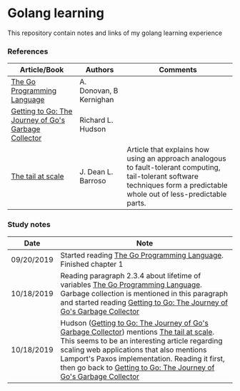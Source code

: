 # Golang learning

This repository contain notes and links of my golang learning experience

### References
|Article/Book| Authors |  Comments 
|--|--|--|
|[The Go Programming Language](https://github.com/evowilliamson/golang-learning/blob/master/resources/The%20go%20programming%20language%20(personal%20copy).pdf)|A. Donovan, B Kernighan|
|[Getting to Go: The Journey of Go's Garbage Collector](https://blog.golang.org/ismmkeynote) | Richard L. Hudson |
|[The tail at scale](https://github.com/evowilliamson/golang-learning/blob/master/resources/The%20tail%20at%20scale%20-%20Dean.pdf) | J. Dean L. Barroso | Article that explains how using an approach analogous to fault-tolerant computing, tail-tolerant software techniques form a predictable whole out of less-predictable parts.

### Study notes
|Date| Note |
|--|--|
|09/20/2019|Started reading [The Go Programming Language](https://github.com/evowilliamson/golang-learning/blob/master/resources/The%20go%20programming%20language%20(personal%20copy).pdf). Finished chapter 1|
|10/18/2019|Reading paragraph 2.3.4 about lifetime of variables [The Go Programming Language](https://github.com/evowilliamson/golang-learning/blob/master/resources/The%20go%20programming%20language%20(personal%20copy).pdf). Garbage collection is mentioned in this paragraph and started reading [Getting to Go: The Journey of Go's Garbage Collector](https://blog.golang.org/ismmkeynote)|
|10/18/2019| Hudson ([Getting to Go: The Journey of Go's Garbage Collector](https://blog.golang.org/ismmkeynote)) mentions [The tail at scale](https://github.com/evowilliamson/golang-learning/blob/master/resources/The%20tail%20at%20scale%20-%20Dean.pdf). This seems to be an interesting article regarding scaling web applications that also mentions Lamport's Paxos implementation. Reading it first, then go back to [Getting to Go: The Journey of Go's Garbage Collector](https://blog.golang.org/ismmkeynote)

<!--stackedit_data:
eyJoaXN0b3J5IjpbLTE1MDM5MjIyNzUsMTk5MjYzMTc2Miw2Nz
E2MDM1MjksLTE1Njk4MjQzNDQsLTE1MjAwODYwMiwtODgwNjg2
Njk5LDE4NDM5ODQyOTEsMTg5ODgzODg3M119
-->